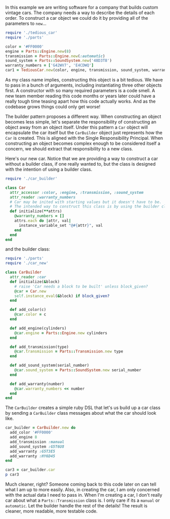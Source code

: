 In this example we are writing software for a company that builds custom vintage cars. The company needs a way to describe the details of each order. To construct a car object we could do it by providing all of the parameters to `new`...

```ruby
require './tedious_car'
require './parts'

color = '#FF0000'
engine = Parts::Engine.new(8)
transmission = Parts::Engine.new(:automatic)
sound_system = Parts::SoundSystem.new('48D3T8')
warranty_numbers = ['G42WV7', 'E4CDWQ']
car1 = TediousCar.new(color, engine, transmission, sound_system, warranty_numbers)
```

As my class name implies, constructing this object is a bit tedious. We have to pass in a bunch of arguments, including instantiating three other objects first. A constructor with so many required parameters is a code smell. A new team member reading this code months or years later could have a really tough time teasing apart how this code actually works. And as the codebase grows things could only get worse!

The builder pattern proposes a different way. When constructing an object becomes less simple, let's separate the responsibility of constructing an object away from an object itself. Under this pattern a `Car` object will encapsulate the car itself but the `CarBuilder` object just represents how the `Car` is created. This is aligned with the Single Responsibility Principal. When constructing an object becomes complex enough to be considered itself a concern, we should extract that responsibility to a new class.

Here's our new car. Notice that we are providing a way to construct a car without a builder class, if one really wanted to, but the class is designed with the intention of using a builder class.

```ruby
require './car_builder'

class Car
  attr_accessor :color, :engine, :transmission, :sound_system
  attr_reader :warranty_numbers
  # Car may be inited with starting values but it doesn't have to be.
  # The intended way to construct this class is by using the builder class.
  def initialize(**attrs)
    @warranty_numbers = []
    attrs.each do |attr, val|
      instance_variable_set "@#{attr}", val
    end
  end
end
```

and the builder class:

```ruby
require './parts'
require './car_new'

class CarBuilder
  attr_reader :car
  def initialize(&block)
    # raise 'Car needs a block to be built' unless block_given?
    @car = Car.new
    self.instance_eval(&block) if block_given?
  end

  def add_color(c)
    @car.color = c
  end

  def add_engine(cylinders)
    @car.engine = Parts::Engine.new cylinders
  end

  def add_transmission(type)
    @car.transmission = Parts::Transmission.new type
  end

  def add_sound_system(serial_number)
    @car.sound_system = Parts::SoundSystem.new serial_number
  end

  def add_warranty(number)
    @car.warranty_numbers << number
  end
end
```

The `CarBuilder` creates a simple ruby DSL that let's us build up a car class by sending a `CarBuilder` class messages about what the car should look like.

```ruby
car_builder = CarBuilder.new do
  add_color '#FF0000'
  add_engine 8
  add_transmission :manual
  add_sound_system :G5T6U8
  add_warranty :G5T3E5
  add_warranty :HY6D45
end

car3 = car_builder.car
p car3
```

Much cleaner, right? Someone coming back to this code later on can tell what I am up to more easily. Also, in creating the car, I am only concerned with the actual data I need to pass in. When I'm creating a car, I don't really car about what a `Parts::Transmission` class is. I only care if its a `manual` or `automatic`. Let the builder handle the rest of the details! The result is cleaner, more readable, more testable code.
